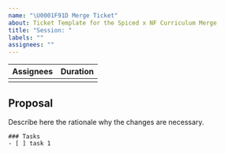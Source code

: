 ```yaml
---
name: "\U0001F91D Merge Ticket"
about: Ticket Template for the Spiced x NF Curriculum Merge
title: "Session: "
labels: ""
assignees: ""
---
```


| **Assignees** | **Duration** |
| :-----------: | :----------: |
|               |              |

## Proposal

Describe here the rationale why the changes are necessary.

```[tasklist]
### Tasks
- [ ] task 1
```
